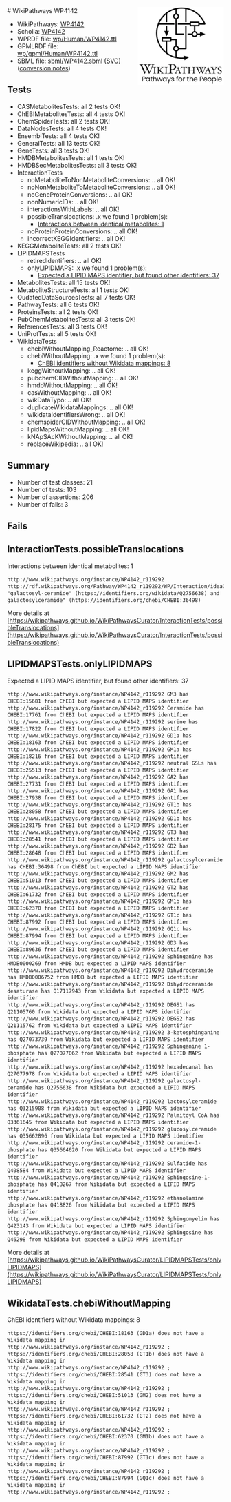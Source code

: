 <img style="float: right; width: 200px" src="../logo.png" />
# WikiPathways WP4142

* WikiPathways: [WP4142](https://identifiers.org/wikipathways:WP4142)
* Scholia: [WP4142](https://scholia.toolforge.org/wikipathways/WP4142)
* WPRDF file: [wp/Human/WP4142.ttl](../wp/Human/WP4142.ttl)
* GPMLRDF file: [wp/gpml/Human/WP4142.ttl](../wp/gpml/Human/WP4142.ttl)
* SBML file: [sbml/WP4142.sbml](../sbml/WP4142.sbml) ([SVG](../sbml/WP4142.svg)) ([conversion notes](../sbml/WP4142.txt))

## Tests
* CASMetabolitesTests: all 2 tests OK!
* ChEBIMetabolitesTests: all 4 tests OK!
* ChemSpiderTests: all 2 tests OK!
* DataNodesTests: all 4 tests OK!
* EnsemblTests: all 4 tests OK!
* GeneralTests: all 13 tests OK!
* GeneTests: all 3 tests OK!
* HMDBMetabolitesTests: all 1 tests OK!
* HMDBSecMetabolitesTests: all 3 tests OK!
* InteractionTests
    * noMetaboliteToNonMetaboliteConversions: .. all OK!
    * noNonMetaboliteToMetaboliteConversions: .. all OK!
    * noGeneProteinConversions: .. all OK!
    * nonNumericIDs: .. all OK!
    * interactionsWithLabels: .. all OK!
    * possibleTranslocations: .x we found 1 problem(s):
        * [Interactions between identical metabolites: 1](#d59038c4)
    * noProteinProteinConversions: .. all OK!
    * incorrectKEGGIdentifiers: .. all OK!
* KEGGMetaboliteTests: all 2 tests OK!
* LIPIDMAPSTests
    * retiredIdentifiers: .. all OK!
    * onlyLIPIDMAPS: .x we found 1 problem(s):
        * [Expected a LIPID MAPS identifier, but found other identifiers: 37](#d0bfb6bd)
* MetabolitesTests: all 15 tests OK!
* MetaboliteStructureTests: all 1 tests OK!
* OudatedDataSourcesTests: all 7 tests OK!
* PathwayTests: all 6 tests OK!
* ProteinsTests: all 2 tests OK!
* PubChemMetabolitesTests: all 3 tests OK!
* ReferencesTests: all 3 tests OK!
* UniProtTests: all 5 tests OK!
* WikidataTests
    * chebiWithoutMapping_Reactome: .. all OK!
    * chebiWithoutMapping: .x we found 1 problem(s):
        * [ChEBI identifiers without Wikidata mappings: 8](#a8d554d4)
    * keggWithoutMapping: .. all OK!
    * pubchemCIDWithoutMapping: .. all OK!
    * hmdbWithoutMapping: .. all OK!
    * casWithoutMapping: .. all OK!
    * wikDataTypo: .. all OK!
    * duplicateWikidataMappings: .. all OK!
    * wikidataIdentifiersWrong: .. all OK!
    * chemspiderCIDWithoutMapping: .. all OK!
    * lipidMapsWithoutMapping: .. all OK!
    * kNApSAcKWithoutMapping: .. all OK!
    * replaceWikipedia: .. all OK!


## Summary

* Number of test classes: 21
* Number of tests: 103
* Number of assertions: 206
* Number of fails: 3

## Fails

<a name="d59038c4" />

## InteractionTests.possibleTranslocations

Interactions between identical metabolites: 1
```
http://www.wikipathways.org/instance/WP4142_r119292 http://rdf.wikipathways.org/Pathway/WP4142_r119292/WP/Interaction/idea071e50 "galactosyl-ceramide" (https://identifiers.org/wikidata/Q2756638) and 
galactosylceramide" (https://identifiers.org/chebi/CHEBI:36498)
```

More details at [https://wikipathways.github.io/WikiPathwaysCurator/InteractionTests/possibleTranslocations](https://wikipathways.github.io/WikiPathwaysCurator/InteractionTests/possibleTranslocations)

<a name="d0bfb6bd" />

## LIPIDMAPSTests.onlyLIPIDMAPS

Expected a LIPID MAPS identifier, but found other identifiers: 37
```
http://www.wikipathways.org/instance/WP4142_r119292 GM3 has CHEBI:15681 from ChEBI but expected a LIPID MAPS identifier
http://www.wikipathways.org/instance/WP4142_r119292 Ceramide has CHEBI:17761 from ChEBI but expected a LIPID MAPS identifier
http://www.wikipathways.org/instance/WP4142_r119292 serine has CHEBI:17822 from ChEBI but expected a LIPID MAPS identifier
http://www.wikipathways.org/instance/WP4142_r119292 GD1a has CHEBI:18163 from ChEBI but expected a LIPID MAPS identifier
http://www.wikipathways.org/instance/WP4142_r119292 GM1a has CHEBI:18216 from ChEBI but expected a LIPID MAPS identifier
http://www.wikipathways.org/instance/WP4142_r119292 neutral GSLs has CHEBI:25513 from ChEBI but expected a LIPID MAPS identifier
http://www.wikipathways.org/instance/WP4142_r119292 GA2 has CHEBI:27731 from ChEBI but expected a LIPID MAPS identifier
http://www.wikipathways.org/instance/WP4142_r119292 GA1 has CHEBI:27938 from ChEBI but expected a LIPID MAPS identifier
http://www.wikipathways.org/instance/WP4142_r119292 GT1b has CHEBI:28058 from ChEBI but expected a LIPID MAPS identifier
http://www.wikipathways.org/instance/WP4142_r119292 GD1b has CHEBI:28175 from ChEBI but expected a LIPID MAPS identifier
http://www.wikipathways.org/instance/WP4142_r119292 GT3 has CHEBI:28541 from ChEBI but expected a LIPID MAPS identifier
http://www.wikipathways.org/instance/WP4142_r119292 GD2 has CHEBI:28648 from ChEBI but expected a LIPID MAPS identifier
http://www.wikipathways.org/instance/WP4142_r119292 galactosylceramide has CHEBI:36498 from ChEBI but expected a LIPID MAPS identifier
http://www.wikipathways.org/instance/WP4142_r119292 GM2 has CHEBI:51013 from ChEBI but expected a LIPID MAPS identifier
http://www.wikipathways.org/instance/WP4142_r119292 GT2 has CHEBI:61732 from ChEBI but expected a LIPID MAPS identifier
http://www.wikipathways.org/instance/WP4142_r119292 GM1b has CHEBI:62370 from ChEBI but expected a LIPID MAPS identifier
http://www.wikipathways.org/instance/WP4142_r119292 GT1c has CHEBI:87992 from ChEBI but expected a LIPID MAPS identifier
http://www.wikipathways.org/instance/WP4142_r119292 GQ1c has CHEBI:87994 from ChEBI but expected a LIPID MAPS identifier
http://www.wikipathways.org/instance/WP4142_r119292 GD3 has CHEBI:89636 from ChEBI but expected a LIPID MAPS identifier
http://www.wikipathways.org/instance/WP4142_r119292 Sphinganine has HMDB0000269 from HMDB but expected a LIPID MAPS identifier
http://www.wikipathways.org/instance/WP4142_r119292 Dihydroceramide has HMDB0006752 from HMDB but expected a LIPID MAPS identifier
http://www.wikipathways.org/instance/WP4142_r119292 Dihydroceramide desaturase has Q17117943 from Wikidata but expected a LIPID MAPS identifier
http://www.wikipathways.org/instance/WP4142_r119292 DEGS1 has Q21105760 from Wikidata but expected a LIPID MAPS identifier
http://www.wikipathways.org/instance/WP4142_r119292 DEGS2 has Q21115762 from Wikidata but expected a LIPID MAPS identifier
http://www.wikipathways.org/instance/WP4142_r119292 3-ketosphinganine has Q27073739 from Wikidata but expected a LIPID MAPS identifier
http://www.wikipathways.org/instance/WP4142_r119292 Sphinganine 1-phosphate has Q27077062 from Wikidata but expected a LIPID MAPS identifier
http://www.wikipathways.org/instance/WP4142_r119292 hexadecanal has Q27077978 from Wikidata but expected a LIPID MAPS identifier
http://www.wikipathways.org/instance/WP4142_r119292 galactosyl-ceramide has Q2756638 from Wikidata but expected a LIPID MAPS identifier
http://www.wikipathways.org/instance/WP4142_r119292 lactosylceramide has Q3215908 from Wikidata but expected a LIPID MAPS identifier
http://www.wikipathways.org/instance/WP4142_r119292 Palmitoyl CoA has Q3361645 from Wikidata but expected a LIPID MAPS identifier
http://www.wikipathways.org/instance/WP4142_r119292 glucosylceramide has Q35662896 from Wikidata but expected a LIPID MAPS identifier
http://www.wikipathways.org/instance/WP4142_r119292 ceramide-1-phosphate has Q35664620 from Wikidata but expected a LIPID MAPS identifier
http://www.wikipathways.org/instance/WP4142_r119292 Sulfatide has Q408584 from Wikidata but expected a LIPID MAPS identifier
http://www.wikipathways.org/instance/WP4142_r119292 Sphingosine-1-phosphate has Q418267 from Wikidata but expected a LIPID MAPS identifier
http://www.wikipathways.org/instance/WP4142_r119292 ethanolamine phosphate has Q418826 from Wikidata but expected a LIPID MAPS identifier
http://www.wikipathways.org/instance/WP4142_r119292 Sphingomyelin has Q423143 from Wikidata but expected a LIPID MAPS identifier
http://www.wikipathways.org/instance/WP4142_r119292 Sphingosine has Q46298 from Wikidata but expected a LIPID MAPS identifier
```

More details at [https://wikipathways.github.io/WikiPathwaysCurator/LIPIDMAPSTests/onlyLIPIDMAPS](https://wikipathways.github.io/WikiPathwaysCurator/LIPIDMAPSTests/onlyLIPIDMAPS)

<a name="a8d554d4" />

## WikidataTests.chebiWithoutMapping

ChEBI identifiers without Wikidata mappings: 8
```
https://identifiers.org/chebi/CHEBI:18163 (GD1a) does not have a Wikidata mapping in http://www.wikipathways.org/instance/WP4142_r119292 ; 
https://identifiers.org/chebi/CHEBI:28058 (GT1b) does not have a Wikidata mapping in http://www.wikipathways.org/instance/WP4142_r119292 ; 
https://identifiers.org/chebi/CHEBI:28541 (GT3) does not have a Wikidata mapping in http://www.wikipathways.org/instance/WP4142_r119292 ; 
https://identifiers.org/chebi/CHEBI:51013 (GM2) does not have a Wikidata mapping in http://www.wikipathways.org/instance/WP4142_r119292 ; 
https://identifiers.org/chebi/CHEBI:61732 (GT2) does not have a Wikidata mapping in http://www.wikipathways.org/instance/WP4142_r119292 ; 
https://identifiers.org/chebi/CHEBI:62370 (GM1b) does not have a Wikidata mapping in http://www.wikipathways.org/instance/WP4142_r119292 ; 
https://identifiers.org/chebi/CHEBI:87992 (GT1c) does not have a Wikidata mapping in http://www.wikipathways.org/instance/WP4142_r119292 ; 
https://identifiers.org/chebi/CHEBI:87994 (GQ1c) does not have a Wikidata mapping in http://www.wikipathways.org/instance/WP4142_r119292 ; 
```

